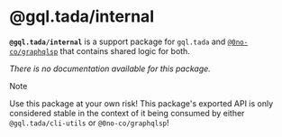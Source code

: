 # @gql.tada/internal

**`@gql.tada/internal`** is a support package for `gql.tada`
and [`@0no-co/graphqlsp`](https://github.com/0no-co/graphqlsp)
that contains shared logic for both.

_There is no documentation available for this package._

> [!NOTE]
> Use this package at your own risk! This package's exported API
> is only considered stable in the context of it being consumed
> by either `@gql.tada/cli-utils` or `@0no-co/graphqlsp`!
